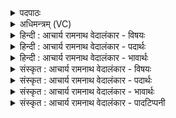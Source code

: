 <details><summary>पदपाठः</summary>

य꣡ज्ञ꣢स्य। के꣣तु꣢म्। प्रथ꣣म꣢म्। पु꣣रो꣡हि꣢तम्। पु꣣रः꣢। हि꣣तम्। अग्नि꣢म्। न꣡रः꣢꣯। त्रि꣣षधस्थे꣢। त्रि꣣। सधस्थे꣢। सम्। इ꣡न्धते। इ꣡न्द्रे꣢꣯ण। दे꣣वैः꣢। स꣣र꣡थ꣢म्। स꣣। र꣡थ꣢꣯म्। सः। ब꣣र्हि꣡षि꣢। सी꣡द꣢꣯त्। नि। हो꣡ता꣢꣯। य꣣ज꣡था꣢य। सु꣣क्र꣡तुः꣢। सु꣣। क्रतुः। ९०९। १
</details>

<details><summary>अधिमन्त्रम् (VC)</summary>

- अग्निः
- सुतंभर आत्रेयः
- जगती
- निषादः
</details>

<details><summary>हिन्दी : आचार्य रामनाथ वेदालंकार - विषयः</summary>

अगले मन्त्र में फिर परमात्मा का ही विषय वर्णित है।
</details>

<details><summary>हिन्दी : आचार्य रामनाथ वेदालंकार - पदार्थः</summary>

पदार्थान्वयभाषाः -  (यज्ञस्य)अध्यात्म यज्ञ के(केतुम्)ध्वज के समान स्थित अथवा प्रज्ञापक, (प्रथमम्)मुख्य, (पुरोहितम्)सम्मुख निहित(अग्निम्)तेजस्वी परमेश्वर को(नरः)उपासक मनुष्य(त्रिषधस्थे)ज्ञान,कर्म और उपासना ये तीनों जहाँ एक साथ स्थित होते हैं,उस जीवात्मा में(समिन्धते)भली-भाँति प्रदीप्त करते हैं।(इन्द्रेण)जीवात्मा तथा(देवैः)मन,बुद्धि,प्राण एवं इन्द्रिय रूप देवों के साथ(सरथम्)शरीररूप समान रथ में स्थित,अथवा(इन्द्रेण)सूर्य तथा(देवैः)वायु,जल,पृथिवी,मङ्गल,बुध,चन्द्र नक्षत्र आदि देवों के साथ(सरथम्)ब्रह्माण्डरूप समान रथ में स्थित(सः)वह(होता)सुख आदि का दाता, (सुक्रतुः)शुभ प्रज्ञावाला तथा शुभ कर्मोंवाला अग्नि नामक परमेश्वर(यजथाय)देह में सब इन्द्रिय आदि में और बाहर सब सूर्य,चन्द्र,पृथिवी आदि में सामञ्जस्य करने के लिए(बर्हिषि)शरीर-यज्ञ वा ब्रह्माण्ड-यज्ञ में(निषीदत्)बैठा हुआ है ॥३॥
</details>

<details><summary>हिन्दी : आचार्य रामनाथ वेदालंकार - भावार्थः</summary>

भावार्थभाषाः -  अपने अन्तरात्मा में महान् परमात्मा-रूप अग्नि को भली-भाँति प्रदीप्त करके उपासना-यज्ञ का अनुष्ठान करना चाहिए ॥३॥
</details>

<details><summary>संस्कृत : आचार्य रामनाथ वेदालंकार - विषयः</summary>

अथ पुनः परमात्मविषयो वर्ण्यते।
</details>

<details><summary>संस्कृत : आचार्य रामनाथ वेदालंकार - पदार्थः</summary>

पदार्थान्वयभाषाः -  (यज्ञस्य)अध्यात्मयज्ञस्य(केतुम्)ध्वजवत् स्थितम् प्रज्ञापकं वा, (प्रथमम्)मुख्यम्, (पुरोहितम्)सम्मुखे निहितम्(अग्निम्)तेजस्विनं परमेश्वरम्(नरः)उपासकाः मनुष्याः(त्रिषधस्थे)त्रीणि ज्ञानकर्मोपासनानि सह तिष्ठन्ति यत्र तस्मिन् जीवात्मनि(समिन्धते)सम्यक् प्रदीपयन्ति।(इन्द्रेण)जीवात्मना(देवैः)मनोबुद्धिप्राणेन्द्रियैः सह(सरथम्)समाने देहरथे स्थितः,यद्वा(इन्द्रेण)सूर्येण(देवैः)वायुजलपृथिवीमङ्गलबुधचन्द्रनक्षत्रादिभिः सह(सरथम्)एकस्मिन् ब्रह्माण्डरथे स्थितः(सः)असौ(होता)सुखादीनां दाता, (सुक्रतुः)सुप्रज्ञः सुकर्मा वा अग्निः परमेश्वरः(यजथाय)देहे सर्वेषामिन्द्रियादीनां बहिश्च सर्वेषां सूर्यचन्द्रपृथिव्यादीनां सङ्गमनाय(बर्हिषि)देहयज्ञे ब्रह्माण्डयज्ञे वा(निषीदत्)निषीदति ॥३॥२
</details>

<details><summary>संस्कृत : आचार्य रामनाथ वेदालंकार - भावार्थः</summary>

भावार्थभाषाः -  स्वान्तरात्मनि महान्तं परमात्माग्निं सम्यक् प्रदीप्योपासनायज्ञोऽनुष्ठातव्यः ॥३॥
</details>

<details><summary>संस्कृत : आचार्य रामनाथ वेदालंकार - पादटिप्पनी</summary>

टिप्पणी:   १. ऋ० ५।११।२, ‘समिन्धते’ इत्यत्र ‘समी॑धिरे’ इति पाठः। २. ऋग्भाष्ये दयानन्दर्षिर्मन्त्रमिमं विद्वद्विषये व्याख्यातवान्।
</details>